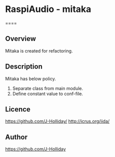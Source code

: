 # RaspiAudio - mitaka

====

## Overview

Mitaka is created for refactoring.

## Description

Mitaka has below policy.

1. Separate class from main module.
2. Define constant value to conf-file.

## Licence

https://github.com/J-Holliday/
http://icrus.org/iida/

## Author

https://github.com/J-Holliday